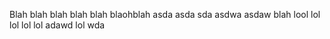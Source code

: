 Blah blah blah blah
blah
blaohblah
asda
asda
sda
asdwa
asdaw
blah
lool
lol
lol
lol
lol
adawd
lol
wda